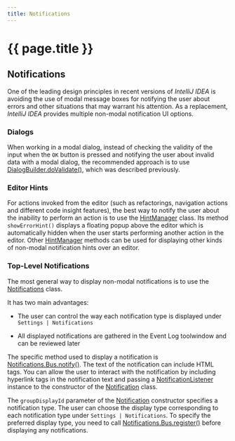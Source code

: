 ```yaml
---
title: Notifications
---
```


<!--
INITIAL_SOURCE https://confluence.jetbrains.com/display/IDEADEV/IntelliJ+IDEA+Notifications
-->

# {{ page.title }}

## Notifications

One of the leading design principles in recent versions of *IntelliJ IDEA* is avoiding the use of modal message boxes for notifying the user about errors and other situations that may warrant his attention.
As a replacement, *IntelliJ IDEA* provides multiple non-modal notification UI options.

### Dialogs

When working in a modal dialog, instead of checking the validity of the input when the ```OK``` button is pressed and notifying the user about invalid data with a modal dialog, the recommended approach is to use
[DialogBuilder.doValidate()](https://github.com/JetBrains/intellij-community/blob/master/platform/platform-api/src/com/intellij/openapi/ui/DialogBuilder.java),
which was described previously.

### Editor Hints

For actions invoked from the editor (such as refactorings, navigation actions and different code insight features), the best way to notify the user about the inability to perform an action is to use the
[HintManager](https://github.com/JetBrains/intellij-community/blob/master/platform/platform-api/src/com/intellij/codeInsight/hint/HintManager.java)
class.
Its method ```showErrorHint()``` displays a floating popup above the editor which is automatically hidden when the user starts performing another action in the editor.
Other
[HintManager](https://github.com/JetBrains/intellij-community/blob/master/platform/platform-api/src/com/intellij/codeInsight/hint/HintManager.java)
methods can be used for displaying other kinds of non-modal notification hints over an editor.

### Top-Level Notifications

The most general way to display non-modal notifications is to use the
[Notifications](https://github.com/JetBrains/intellij-community/blob/master/platform/platform-api/src/com/intellij/notification/Notification.java)
class.

It has two main advantages:

*  The user can control the way each notification type is displayed under ```Settings | Notifications```

*  All displayed notifications are gathered in the Event Log toolwindow and can be reviewed later

The specific method used to display a notification is
[Notifications.Bus.notify()](https://github.com/JetBrains/intellij-community/blob/master/platform/platform-api/src/com/intellij/notification/Notification.java).
The text of the notification can include HTML tags.
You can allow the user to interact with the notification by including hyperlink tags in the notification text and passing a
[NotificationListener](https://github.com/JetBrains/intellij-community/blob/master/platform/platform-api/src/com/intellij/notification/NotificationListener.java)
instance to the constructor of the
[Notification](https://github.com/JetBrains/intellij-community/blob/master/platform/platform-api/src/com/intellij/notification/Notification.java)
class.

The ```groupDisplayId``` parameter of the
[Notification](https://github.com/JetBrains/intellij-community/blob/master/platform/platform-api/src/com/intellij/notification/Notification.java)
constructor specifies a notification type.
The user can choose the display type corresponding to each notification type under ```Settings | Notifications```.
To specify the preferred display type, you need to call
[Notifications.Bus.register()](https://github.com/JetBrains/intellij-community/blob/master/platform/platform-api/src/com/intellij/notification/Notification.java)
before displaying any notifications.

